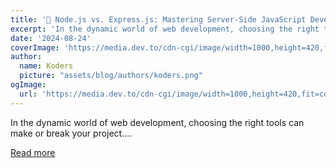 ```yaml
---
title: '🚀 Node.js vs. Express.js: Mastering Server-Side JavaScript Development'
excerpt: 'In the dynamic world of web development, choosing the right tools can make or break your project....'
date: '2024-08-24'
coverImage: 'https://media.dev.to/cdn-cgi/image/width=1000,height=420,fit=cover,gravity=auto,format=auto/https%3A%2F%2Fdev-to-uploads.s3.amazonaws.com%2Fuploads%2Farticles%2Flipvaqeyg2szczgqyaxf.jpg'
author:
  name: Koders
  picture: "assets/blog/authors/koders.png"
ogImage:
  url: 'https://media.dev.to/cdn-cgi/image/width=1000,height=420,fit=cover,gravity=auto,format=auto/https%3A%2F%2Fdev-to-uploads.s3.amazonaws.com%2Fuploads%2Farticles%2Flipvaqeyg2szczgqyaxf.jpg'
---
```


In the dynamic world of web development, choosing the right tools can make or break your project....

[Read more](https://dev.to/vyan/nodejs-vs-expressjs-mastering-server-side-javascript-development-7a1)
